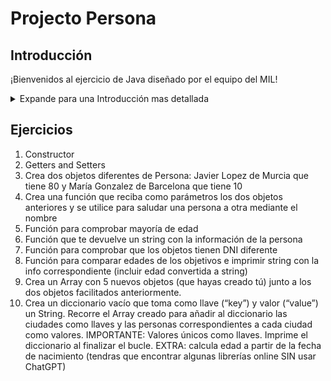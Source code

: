 # Projecto Persona 

## Introducción
¡Bienvenidos al ejercicio de Java diseñado por el equipo del MIL!

<details>
<Summary>Expande para una Introducción mas detallada</summary>
 
En este ejercicio, exploraremos el concepto de clases y objetos en Java y diseñaremos diferentes funciones relacionadas con la clase Persona.
Antes de sumergirnos en el código, es importante comprender los conceptos fundamentales de una clase y un objeto. En la programación orientada a objetos, una clase es una plantilla o un plano que define las características y comportamientos de un tipo de entidad. Por ejemplo, en nuestro caso, la clase Persona nos permitirá modelar y representar a las personas con sus atributos y acciones.
 
Un objeto, por otro lado, es una instancia específica de una clase. Es como una "copia" de la clase, con sus propias características y la capacidad de realizar acciones definidas por la clase. Podemos crear múltiples objetos a partir de una misma clase y cada uno tendrá su propio estado y comportamiento.
En palabras simples, la clase define las características que toda persona debe compartir: ojos, piernas, brazos.. y el objeto comparte dichas características y además tiene su propio sello de identidad: dni, color de pelo, etc...
 
En este ejercicio, crearemos una clase llamada Persona. Esta clase contendrá diferentes atributos, como nombre, edad y género, así como funciones o métodos que nos permitirán interactuar con los objetos Persona. Podremos establecer y obtener valores para los atributos, así como realizar acciones específicas relacionadas con las personas.
¡Vamos a adentrarnos en el maravilloso mundo de la programación orientada a objetos y a explorar la clase Persona en Java!
 </details> 

## Ejercicios 
1. Constructor 
2. Getters and Setters 
3. Crea dos objetos diferentes de Persona: Javier Lopez de Murcia que tiene 80 y María Gonzalez de Barcelona que tiene 10
4. Crea una función que reciba como parámetros los dos objetos anteriores y se utilice para saludar una persona a otra mediante el nombre
5. Función para comprobar mayoría de edad
6. Función que te devuelve un string con la información de la persona
7. Función  para comprobar que los objetos tienen DNI diferente
8. Función para comparar edades de los objetivos e imprimir string con la info correspondiente (incluir edad convertida a string)
9. Crea un Array con 5 nuevos objetos (que hayas creado tú) junto a los dos objetos facilitados anteriormente.
10. Crea un diccionario vacío que toma como llave (“key”) y valor (“value”) un String. Recorre el Array creado para añadir al diccionario las ciudades como llaves y las personas correspondientes a cada ciudad como valores. IMPORTANTE: Valores únicos como llaves. Imprime el diccionario al finalizar el bucle.
 EXTRA: calcula edad a partir de la fecha de nacimiento (tendras que encontrar algunas librerías online SIN usar ChatGPT)  

